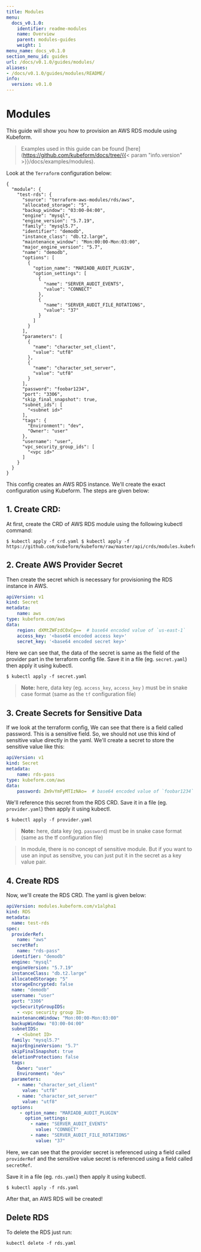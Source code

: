 ```yaml
---
title: Modules
menu:
  docs_v0.1.0:
    identifier: readme-modules
    name: Overview
    parent: modules-guides
    weight: 1
menu_name: docs_v0.1.0
section_menu_id: guides
url: /docs/v0.1.0/guides/modules/
aliases:
- /docs/v0.1.0/guides/modules/README/
info:
  version: v0.1.0
---
```


# Modules

This guide will show you how to provision an AWS RDS module using Kubeform.

> Examples used in this guide can be found [here](https://github.com/kubeform/docs/tree/{{< param "info.version" >}}/docs/examples/modules).

Look at the `Terraform` configuration below:

```
{
  "module": {
    "test-rds": {
      "source": "terraform-aws-modules/rds/aws",
      "allocated_storage": "5",
      "backup_window": "03:00-04:00",
      "engine": "mysql",
      "engine_version": "5.7.19",
      "family": "mysql5.7",
      "identifier": "demodb",
      "instance_class": "db.t2.large",
      "maintenance_window": "Mon:00:00-Mon:03:00",
      "major_engine_version": "5.7",
      "name": "demodb",
      "options": [
        {
          "option_name": "MARIADB_AUDIT_PLUGIN",
          "option_settings": [
            {
              "name": "SERVER_AUDIT_EVENTS",
              "value": "CONNECT"
            },
            {
              "name": "SERVER_AUDIT_FILE_ROTATIONS",
              "value": "37"
            }
          ]
        }
      ],
      "parameters": [
        {
          "name": "character_set_client",
          "value": "utf8"
        },
        {
          "name": "character_set_server",
          "value": "utf8"
        }
      ],
      "password": "foobar1234",
      "port": "3306",
      "skip_final_snapshot": true,
      "subnet_ids": [
        "<subnet id>"
      ],
      "tags": {
        "Environment": "dev",
        "Owner": "user"
      },
      "username": "user",
      "vpc_security_group_ids": [
        "<vpc id>"
      ]
    }
  }
}
```

This config creates an AWS RDS instance. We'll create the exact configuration using Kubeform. The steps are given below:

## 1. Create CRD:

At first, create the CRD of AWS RDS module using the following kubectl command:

```console
$ kubectl apply -f crd.yaml	$ kubectl apply -f https://github.com/kubeform/kubeform/raw/master/api/crds/modules.kubeform.com_rds.yaml
```

## 2. Create AWS Provider Secret

Then create the secret which is necessary for provisioning the RDS instance in AWS.

```yaml
apiVersion: v1
kind: Secret
metadata:
    name: aws
type: kubeform.com/aws
data:
    region: dXMtZWFzdC0xCg==  # base64 encoded value of `us-east-1`
    access_key: '<base64 encoded access key>'
    secret_key: '<base64 encoded secret key>'
```

Here we can see that, the data of the secret is same as the field of the provider part in the terraform config file. Save it in a file (eg. `secret.yaml`) then apply it using kubectl.

```console
$ kubectl apply -f secret.yaml
```

> **Note:** here, data key (eg. `access_key`, `access_key` ) must be in snake case format (same as the `tf` configuration file)


## 3. Create Secrets for Sensitive Data

If we look at the terraform config, We can see that there is a field called password. This is a sensitive field. So, we should not use this kind of sensitive value directly in the yaml. We'll create a secret to store the sensitive value like this:

```yaml
apiVersion: v1
kind: Secret
metadata:
    name: rds-pass
type: kubeform.com/aws
data:
    password: Zm9vYmFyMTIzNAo=  # base64 encoded value of `foobar1234`
```

We'll reference this secret from the RDS CRD. Save it in a file (eg. `provider.yaml`) then apply it using kubectl.

```console
$ kubectl apply -f provider.yaml
```

> **Note:** here, data key (eg. `password`) must be in snake case format (same as the tf configuration file)

> In module, there is no concept of sensitive module. But if you want to use an input as sensitve, you can just put it in the secret as a key value pair.

## 4. Create RDS

Now, we'll create the RDS CRD. The yaml is given below:

```yaml
apiVersion: modules.kubeform.com/v1alpha1
kind: RDS
metadata:
  name: test-rds
spec:
  providerRef: 
    name: "aws"
  secretRef:
    name: "rds-pass"
  identifier: "demodb"
  engine: "mysql"
  engineVersion: "5.7.19"
  instanceClass: "db.t2.large"
  allocatedStorage: "5"
  storageEncrypted: false
  name: "demodb"
  username: "user"
  port: "3306"
  vpcSecurityGroupIDS: 
    - <vpc security group ID>
  maintenanceWindow: "Mon:00:00-Mon:03:00"
  backupWindow: "03:00-04:00"
  subnetIDS: 
    - <Subnet ID>
  family: "mysql5.7"
  majorEngineVersion: "5.7"
  skipFinalSnapshot: true
  deletionProtection: false
  tags: 
    Owner: "user"
    Environment: "dev"
  parameters:
    - name: "character_set_client"
      value: "utf8"
    - name: "character_set_server"
      value: "utf8"
  options:
     - option_name: "MARIADB_AUDIT_PLUGIN"
       option_settings:
         - name: "SERVER_AUDIT_EVENTS"
           value: "CONNECT"
         - name: "SERVER_AUDIT_FILE_ROTATIONS"
           value: "37"
```

Here, we can see that the provider secret is referenced using a field called `providerRef` and the sensitive value secret is referenced using a field called `secretRef`.

Save it in a file (eg. `rds.yaml`) then apply it using kubectl.

```console
$ kubectl apply -f rds.yaml
```

After that, an AWS RDS will be created!

## Delete RDS

To delete the RDS just run:

```console
kubectl delete -f rds.yaml
```
